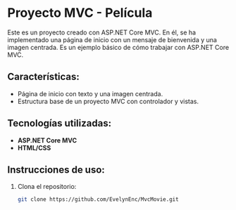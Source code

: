 # Proyecto MVC - Película

Este es un proyecto creado con ASP.NET Core MVC. En él, se ha implementado una página de inicio con un mensaje de bienvenida y una imagen centrada. Es un ejemplo básico de cómo trabajar con ASP.NET Core MVC.

## Características:
- Página de inicio con texto y una imagen centrada.
- Estructura base de un proyecto MVC con controlador y vistas.

## Tecnologías utilizadas:
- **ASP.NET Core MVC**
- **HTML/CSS**

## Instrucciones de uso:
1. Clona el repositorio:
   ```bash
   git clone https://github.com/EvelynEnc/MvcMovie.git
